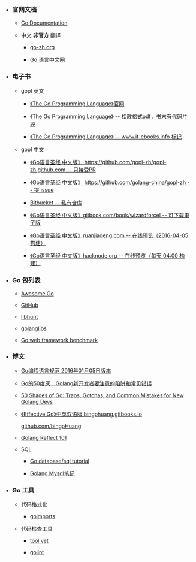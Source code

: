 
* ### 官网文档

	- [Go Documentation](https://golang.org/doc/)
	
	- 中文 **非官方** 翻译
	
		+ [go-zh.org](https://go-zh.org/doc/)

		+ [Go 语言中文网](http://docscn.studygolang.com/doc/)
	

* ### 电子书

	- gopl 英文

		+ [《The Go Programming Language》官网](http://www.gopl.io)

		+ [《The Go Programming Language》 -- 松散格式pdf，书末有代码片段](https://ebooks-it.org/0134190440-ebook.htm)<br/>

		+ [《The Go Programming Language》 -- www.it-ebooks.info 标记](http://download.csdn.net/download/vanridin/9444684)<br/>

	- gopl 中文

		+ [《Go语言圣经 中文版》 https://github.com/gopl-zh/gopl-zh.github.com -- 只接受PR](https://github.com/gopl-zh/gopl-zh.github.com)

		+ [《Go语言圣经 中文版》 https://github.com/golang-china/gopl-zh -- 提 issue](https://github.com/golang-china/gopl-zh)

		+ [Bitbucket -- 私有仓库](https://bitbucket.org/golang-china/gopl-zh/wiki/Home)

		+ [《Go语言圣经 中文版》gitbook.com/book/wizardforcel -- 可下载电子版](https://www.gitbook.com/book/wizardforcel/gopl-zh/details)

		+ [《Go语言圣经 中文版》ruanjiadeng.com -- 在线预览（2016-04-05构建）](https://docs.ruanjiadeng.com/gopl-zh/)

		+ [《Go语言圣经 中文版》hacknode.org -- 在线预览（每天 04:00 构建）](https://docs.hacknode.org/gopl-zh/)


* ### Go 包列表

	- [Awesome Go](http://awesome-go.com/)

	- [GitHub](https://github.com/avelino/awesome-go)

	- [libhunt](https://go.libhunt.com/)

	- [golanglibs](https://golanglibs.com/)

	- [Go web framework benchmark](https://github.com/smallnest/go-web-framework-benchmark)


* ### 博文

	- [Go编程语言规范 2016年01月05日版本](http://ilovers.sinaapp.com/doc/golang-specification.html)

	- [Go的50度灰：Golang新开发者要注意的陷阱和常见错误](http://colobu.com/2015/09/07/gotchas-and-common-mistakes-in-go-golang/)

	- [50 Shades of Go: Traps, Gotchas, and Common Mistakes for New Golang Devs](http://devs.cloudimmunity.com/gotchas-and-common-mistakes-in-go-golang/)

	- [《Effective Go》中英双语版 bingohuang.gitbooks.io](https://bingohuang.gitbooks.io/effective-go-zh-en/content)
		
		[github.com/bingoHuang](https://github.com/bingoHuang/effective-go-zh-en)

	- [Golang Reflect 101](http://kosl90.github.io/golang-reflect-101)

	- SQL
	
		+ [Go database/sql tutorial](http://go-database-sql.org/)
		
		+ [Golang Mysql笔记](http://www.jianshu.com/p/340eb943be2e)

* ### Go 工具
	- 代码格式化
	
		+ [goimports](https://github.com/golang/tools/tree/master/cmd/goimports)
	
	- 代码检查工具
		
		+ [tool vet](https://golang.org/cmd/vet/)
		
		+ [golint](github.com/golang/lint/golint)
		
